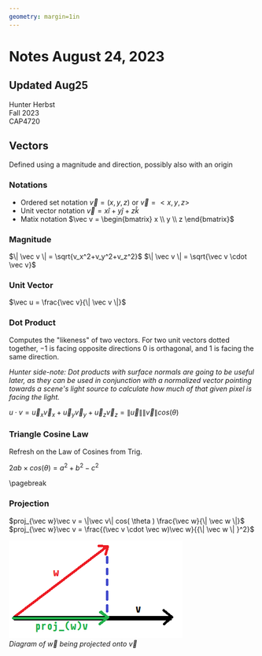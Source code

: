 ```yaml
---
geometry: margin=1in
---
```

# Notes August 24, 2023 #

## Updated Aug25 ##

Hunter Herbst  
Fall 2023  
CAP4720  

## Vectors ##

Defined using a magnitude and direction, possibly also with an origin

### Notations ###

* Ordered set notation $\vec v = (x, y, z)$ or $\vec v = <x, y, z>$
* Unit vector notation $\vec v = x \hat i + y \hat j + z \hat k$
* Matix notation $\vec v = \begin{bmatrix} x \\ y \\ z \end{bmatrix}$

### Magnitude ###

$\| \vec v \| = \sqrt{v_x^2+v_y^2+v_z^2}$
$\| \vec v \| = \sqrt{\vec v \cdot \vec v}$

### Unit Vector ###

$\vec u = \frac{\vec v}{\| \vec v \|}$

### Dot Product ###

Computes the "likeness" of two vectors. For two unit vectors dotted together, $-1$ is facing opposite directions $0$ is orthagonal, and $1$ is facing the same direction.  

*Hunter side-note: Dot products with surface normals are going to be useful later, as they can be used in conjunction with a normalized vector pointing towards a scene's light source to calculate how much of that given pixel is facing the light.*

$u \cdot v = \vec u_x \vec v_x + \vec u_y \vec v_y + \vec u_z \vec v_z = \|\vec u\| \|\vec v\| cos( \theta )$

### Triangle Cosine Law ###

Refresh on the Law of Cosines from Trig.

$2ab \times cos(\theta) = a^2 + b^2 - c^2$

\pagebreak

### Projection ###

$proj_{\vec w}\vec v = \|\vec v\| cos( \theta ) \frac{\vec w}{\| \vec w \|}$  
$proj_{\vec w}\vec v = \frac{(\vec v \cdot \vec w)\vec w}{{\| \vec w \| }^2}$

![Diagram of Vector Projection](./Resources/vector_projection_diagram.png)  
*Diagram of $\vec w$ being projected onto $\vec v$*
